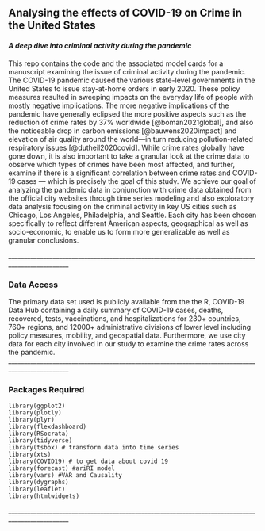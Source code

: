 ## Analysing the effects of COVID-19 on Crime in the United States

#### *A deep dive into criminal activity during the pandemic*

This repo contains the code and the associated model cards for a manuscript examining the issue of criminal activity during the pandemic. The COVID-19 pandemic caused the various state-level governments in the United States to issue stay-at-home orders in early 2020. These policy measures resulted in sweeping impacts on the everyday life of people with mostly negative implications. The more negative implications of the pandemic have generally eclipsed the more positive aspects such as the reduction of crime rates by 37% worldwide [\@boman2021global], and also the noticeable drop in carbon emissions [\@bauwens2020impact] and elevation of air quality around the world—in turn reducing pollution-related respiratory issues [\@dutheil2020covid]. While crime rates globally have gone down, it is also important to take a granular look at the crime data to observe which types of crimes have been most affected, and further, examine if there is a significant correlation between crime rates and COVID-19 cases — which is precisely the goal of this study. We achieve our goal of analyzing the pandemic data in conjunction with crime data obtained from the official city websites through time series modeling and also exploratory data analysis focusing on the criminal activity in key US cities such as Chicago, Los Angeles, Philadelphia, and Seattle. Each city has been chosen specifically to reflect different American aspects, geographical as well as socio-economic, to enable us to form more generalizable as well as granular conclusions.

\_\_\_\_\_\_\_\_\_\_\_\_\_\_\_\_\_\_\_\_\_\_\_\_\_\_\_\_\_\_\_\_\_\_\_\_\_\_\_\_\_\_\_\_\_\_\_\_\_\_\_\_\_\_\_\_\_\_\_\_\_\_\_\_\_\_\_\_\_\_\_\_\_\_\_\_\_\_\_\_\_\_\_\_\_\_\_\_\_\_\_\_\_\_\_\_\_

### Data Access

The primary data set used is publicly available from the the R, COVID-19 Data Hub containing a daily summary of COVID-19 cases, deaths, recovered, tests, vaccinations, and hospitalizations for 230+ countries, 760+ regions, and 12000+ administrative divisions of lower level including policy measures, mobility, and geospatial data. Furthermore, we use city data for each city involved in our study to examine the crime rates across the pandemic. \_\_\_\_\_\_\_\_\_\_\_\_\_\_\_\_\_\_\_\_\_\_\_\_\_\_\_\_\_\_\_\_\_\_\_\_\_\_\_\_\_\_\_\_\_\_\_\_\_\_\_\_\_\_\_\_\_\_\_\_\_\_\_\_\_\_\_\_\_\_\_\_\_\_\_\_\_\_\_\_\_\_\_\_\_\_\_\_\_\_\_\_\_\_\_\_\_

### Packages Required

```{r}
library(ggplot2)
library(plotly)
library(plyr)
library(flexdashboard)
library(RSocrata)
library(tidyverse)
library(tsbox) # transform data into time series
library(xts)
library(COVID19) # to get data about covid 19
library(forecast) #ariRI model
library(vars) #VAR and Causality
library(dygraphs)
library(leaflet)
library(htmlwidgets)
```

\_\_\_\_\_\_\_\_\_\_\_\_\_\_\_\_\_\_\_\_\_\_\_\_\_\_\_\_\_\_\_\_\_\_\_\_\_\_\_\_\_\_\_\_\_\_\_\_\_\_\_\_\_\_\_\_\_\_\_\_\_\_\_\_\_\_\_\_\_\_\_\_\_\_\_\_\_\_\_\_\_\_\_\_\_\_\_\_\_\_\_\_\_\_\_\_\_
